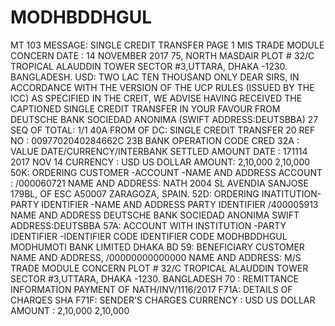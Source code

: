 # MODHBDDHGUL
MT 103  MESSAGE: SINGLE CREDIT TRANSFER PAGE 1 MIS TRADE MODULE CONCERN DATE : 14 NOVEMBER 2017 75, NORTH MASDAIR PLOT # 32/C TROPICAL ALAUDDIN TOWER SECTOR #3,UTTARA, DHAKA -1230. BANGLADESH. USD: TWO LAC TEN THOUSAND ONLY DEAR SIRS, IN ACCORDANCE WITH THE VERSION OF THE UCP RULES (ISSUED BY THE ICC) AS SPECIFIED IN THE CREIT, WE ADVISE HAVING RECEIVED THE CAPTIONED SINGLE CREDIT TRANSFER IN YOUR FAVOUR FROM DEUTSCHE BANK SOCIEDAD ANONIMA (SWIFT ADDRESS:DEUTSBBA) 27 SEQ OF TOTAL: 1/1 40A FROM OF DC: SINGLE CREDIT TRANSFER 20 REF NO : 0097702040284662C 23B BANK OPERATION CODE CRED 32A : VALUE DATE/CURRENCY/INTERBANK SETTLED AMOUNT DATE : 171114 2017 NOV 14 CURRENCY : USD US DOLLAR AMOUNT: 2,10,000 2,10,000 50K: ORDERING CUSTOMER -ACCOUNT -NAME AND ADDRESS ACCOUNT : /000060721 NAME AND ADDRESS: NATH 2004 SL AVENDIA SANJOSE 179BL, OF ESC A50007 ZARAGOZA, SPAIN. 52D: ORDERING INATITUTION-PARTY IDENTIFIER -NAME AND ADDRESS PARTY IDENTIFIER /400005913 NAME AND ADDRESS DEUTSCHE BANK SOCIEDAD ANONIMA SWIFT ADDRESS:DEUTSBBA 57A: ACCOUNT WITH INSTITUTION -PARTY IDENTIFIER -IDENTIFIER CODE IDENTIFIER CODE MODHBDDHGUL MODHUMOTI BANK LIMITED DHAKA BD 59: BENEFICIARY CUSTOMER NAME AND ADDRESS, /00000000000000 NAME AND ADDRESS: M/S TRADE MODULE CONCERN PLOT # 32/C TROPICAL ALAUDDIN TOWER SECTOR #3,UTTARA, DHAKA -1230. BANGLADESH 70 : REMITTANCE INFORMATION PAYMENT OF NATH/INV/1116/2017 F71A: DETAILS OF CHARQES SHA F71F: SENDER'S CHARGES CURRENCY : USD US DOLLAR AMOUNT : 2,10,000 2,10,000
